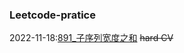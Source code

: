 ### Leetcode-pratice
2022-11-18:[891_子序列宽度之和](Temp/leetcode/editor/cn/P891_SumOfSubsequenceWidths.java)  ~~hard CV~~